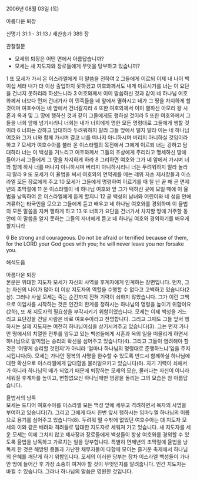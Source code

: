 2006년 08월 03일 (목)

아름다운 퇴장



신명기 31:1 - 31:13 / 새찬송가 389 장


관찰질문
- 모세의 퇴장은 어떤 면에서 아름답습니까? 
- 모세는 새 지도자와 장로들에게 무엇을 당부하고 있습니까?

1 또 모세가 가서 온 이스라엘에게 이 말씀을 전하여 2 그들에게 이르되 이제 내 나이 백이십 세라 내가 더 이상 출입하지 못하겠고 여호와께서도 내게 이르시기를 너는 이 요단을 건너지 못하리라 하셨느니라 3 여호와께서 이미 말씀하신 것과 같이 네 하나님 여호와께서 너보다 먼저 건너가사 이 민족들을 네 앞에서 멸하시고 네가 그 땅을 차지하게 할 것이며 여호수아는 네 앞에서 건너갈지라 4 또한 여호와께서 이미 멸하신 아모리 왕 시혼과 옥과 및 그 땅에 행하신 것과 같이 그들에게도 행하실 것이라 5 또한 여호와께서 그들을 너희 앞에 넘기시리니 너희는 내가 너희에게 명한 모든 명령대로 그들에게 행할 것이라 6 너희는 강하고 담대하라 두려워하지 말라 그들 앞에서 떨지 말라 이는 네 하나님 여호와 그가 너와 함께 가시며 결코 너를 떠나지 아니하시며 버리지 아니하실 것임이라 하고 7 모세가 여호수아를 불러 온 이스라엘의 목전에서 그에게 이르되 너는 강하고 담대하라 너는 이 백성을 거느리고 여호와께서 그들의 조상에게 주리라고 맹세하신 땅에 들어가서 그들에게 그 땅을 차지하게 하라 8 그리하면 여호와 그가 네 앞에서 가시며 너와 함께 하사 너를 떠나지 아니하시며 버리지 아니하시리니 너는 두려워하지 말라 놀라지 말라 9 또 모세가 이 율법을 써서 여호와의 언약궤를 메는 레위 자손 제사장들과 이스라엘 모든 장로에게 주고 10 모세가 그들에게 명령하여 이르기를 매 칠 년 끝 해 곧 면제년의 초막절에 11 온 이스라엘이 네 하나님 여호와 앞 그가 택하신 곳에 모일 때에 이 율법을 낭독하여 온 이스라엘에게 듣게 할지니 12 곧 백성의 남녀와 어린이와 네 성읍 안에 거류하는 타국인을 모으고 그들에게 듣고 배우고 네 하나님 여호와를 경외하며 이 율법의 모든 말씀을 지켜 행하게 하고 13 또 너희가 요단을 건너가서 차지할 땅에 거주할 동안에 이 말씀을 알지 못하는 그들의 자녀에게 듣고 네 하나님 여호와 경외하기를 배우게 할지니라

6  Be strong and courageous. Do not be afraid or terrified because of them, for the LORD your God goes with you; he will never leave you nor forsake you.

해석도움





아름다운 퇴장  
본문은 위대한 지도자 모세가 자신의 사역을 후계자에게 인계하는 장면입니다. 먼저, 그는 자신의 나이가 많아 더 이상 지도자의 역할을 수행할 수 없다고 고백하고 있습니다(2상). 그러나 사실 모세는 죽는 순간까지 전혀 기력이 쇠하지 않았습니다. 그가 이런 고백으로 이임사를 시작하는 것은 인간의 한계를 정하시는 하나님의 명령을 높이기 위함이요(2하), 또 새 지도자의 필요성을 부각시키기 위함이었습니다. 모세는 이제 백성을 거느리고 요단강을 건널 사람은 바로 여호수아라고 천명합니다. 그리고 그때도 그들 앞서 행하시는 실제 지도자는 여전히 하나님이심을 상기시켜주고 있습니다(3). 그는 먼저 가나안 땅에서의 치열한 전투를 앞두고 있는 백성들에게 시혼과 옥의 일을 떠올리게 하면서 하나님으로 말미암는 승리의 확신을 심어주고 있습니다(4). 그리고 그들이 염려해야 할 것은 ‘어떻게 승리할 것인지’가 아니라 ‘얼마나 하나님의 명령대로 준행하느냐’임을 주지시킵니다(5). 모세는 가나안 정복의 사명을 완수할 수 있도록 반드시 함께하실 하나님에 대한 확신으로 이스라엘에게 담대함을 불러일으키고 있습니다(6). 자기 기력이 쇠해서가 아니라 하나님의 때가 되었기 때문에 퇴장하는 모세의 모습, 물러나는 자신이 아니라 세워질 후계자를 높이고, 변함없으신 하나님께만 영광을 돌리는 그의 모습은 참 아름답습니다.  

율법서의 낭독  
모세는 드디어 여호수아를 이스라엘 모든 백성 앞에 세우고 격려하면서 목자의 사명을 부여하고 있습니다(7). 그리고 그에게 다시 한번 앞서 행하시는 임마누엘 하나님의 이름으로 용기를 심어주고 있습니다(8). 두려워 떨 수밖에 없었던 여호수아는 대 지도자 모세의 이와 같은 배려와 격려들로 담대한 지도자로 세워져 가고 있습니다. 새 지도자를 세운 모세는 이에 그치지 않고 제사장과 장로들에게 백성들이 항상 여호와를 경외할 수 있도록 율법을 낭독하고 가르치는 일을 당부합니다. 특별히 면제년의 초막절에 율법을 낭독케 한 것은 해방된 종들과 가난한 채무자들이 다함께 모이는 즐거운 축제에서 하나님의 은혜를 깨닫게 하기 위함입니다. 모세의 이러한 당부는 장차 이스라엘 백성들이 가나안 땅에 들어간 후 가장 소중히 여겨야 할 것이 무엇인지를 알려줍니다. 인간 지도자는 바뀔 수 있습니다. 그러나 하나님의 말씀은 영원한 것입니다.